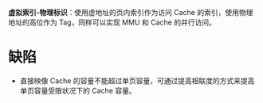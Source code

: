 **虚拟索引-物理标识**：使用虚地址的页内索引作为访问 Cache 的索引，使用物理地址的高位作为 Tag，同样可以实现 MMU 和 Cache 的并行访问。

# 缺陷
- 直接映像 Cache 的容量不能超过单页容量，可通过提高相联度的方式来提高单页容量受限状况下的 Cache 容量。
